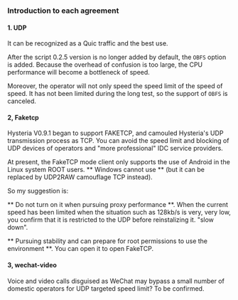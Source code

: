 ### Introduction to each agreement

#### 1. UDP

It can be recognized as a Quic traffic and the best use.

After the script 0.2.5 version is no longer added by default, the `OBFS` option is added. Because the overhead of confusion is too large, the CPU performance will become a bottleneck of speed.

Moreover, the operator will not only speed the speed limit of the speed of speed. It has not been limited during the long test, so the support of `OBFS` is canceled.

#### 2, Faketcp

Hysteria V0.9.1 began to support FAKETCP, and camouled Hysteria's UDP transmission process as TCP. You can avoid the speed limit and blocking of UDP devices of operators and "more professional" IDC service providers.

At present, the FakeTCP mode client only supports the use of Android in the Linux system ROOT users. ** Windows cannot use ** (but it can be replaced by UDP2RAW camouflage TCP instead).

So my suggestion is:

** Do not turn on it when pursuing proxy performance **. When the current speed has been limited when the situation such as 128kb/s is very, very low, you confirm that it is restricted to the UDP before reinstalizing it. "slow down".

** Pursuing stability and can prepare for root permissions to use the environment **. You can open it to open FakeTCP.

#### 3, wechat-video

Voice and video calls disguised as WeChat may bypass a small number of domestic operators for UDP targeted speed limit? To be confirmed.
